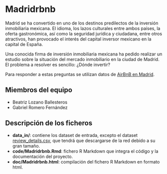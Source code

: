# Madridrbnb

Madrid se ha convertido en uno de los destinos predilectos de la inversión inmobiliaria mexicana. El idioma, los lazos culturales entre ambos países, la oferta gastronómica, así como la seguridad jurídica y ciudadana, entre otros atractivos, han provocado el interés del capital inversor mexicano en la capital de España.

Una conocida firma de inversión inmobiliaria mexicana ha pedido realizar un estudio sobre la situación del mercado inmobiliario en la ciudad de Madrid. El problema a resolver es sencillo: ¿Dónde invertir? 

Para responder a estas preguntas se utilizan datos de [AirBnB en Madrid](https://www.kaggle.com/rusiano/madrid-airbnb-data).

## Miembros del equipo

- Beatriz Lozano Ballesteros
- Gabriel Romero Fernández

## Descripción de los ficheros

- **data_in/**: contiene los dataset de entrada, excepto el dataset [review_details.csv](https://www.kaggle.com/rusiano/madrid-airbnb-data?select=reviews_detailed.csv), que tendrá que descargarse de la red debido a su gran tamaño.
- **code/Madridrbnb.Rmd**: fichero R Markdown que integra el código y la documentación del proyecto. 
- **doc/Madridrbnb.html**: compilación del fichero R Markdown en formato html.
